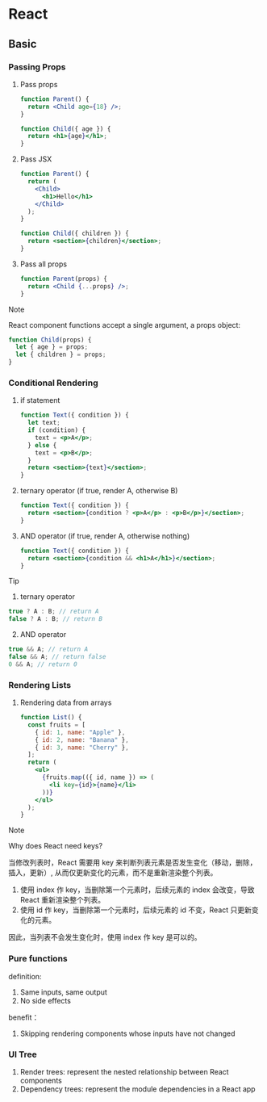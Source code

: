 # React

## Basic

### Passing Props

1. Pass props

   ```jsx
   function Parent() {
     return <Child age={18} />;
   }

   function Child({ age }) {
     return <h1>{age}</h1>;
   }
   ```

2. Pass JSX

   ```jsx
   function Parent() {
     return (
       <Child>
         <h1>Hello</h1>
       </Child>
     );
   }

   function Child({ children }) {
     return <section>{children}</section>;
   }
   ```

3. Pass all props

   ```jsx
   function Parent(props) {
     return <Child {...props} />;
   }
   ```

> [!NOTE]
> React component functions accept a single argument, a props object:
>
> ```jsx
> function Child(props) {
>   let { age } = props;
>   let { children } = props;
> }
> ```

### Conditional Rendering

1. if statement

   ```jsx
   function Text({ condition }) {
     let text;
     if (condition) {
       text = <p>A</p>;
     } else {
       text = <p>B</p>;
     }
     return <section>{text}</section>;
   }
   ```

2. ternary operator (if true, render A, otherwise B)

   ```jsx
   function Text({ condition }) {
     return <section>{condition ? <p>A</p> : <p>B</p>}</section>;
   }
   ```

3. AND operator (if true, render A, otherwise nothing)

   ```jsx
   function Text({ condition }) {
     return <section>{condition && <h1>A</h1>}</section>;
   }
   ```

> [!TIP]
>
> 1. ternary operator
>
> ```js
> true ? A : B; // return A
> false ? A : B; // return B
> ```
>
> 2. AND operator
>
> ```js
> true && A; // return A
> false && A; // return false
> 0 && A; // return 0
> ```

### Rendering Lists

1. Rendering data from arrays

   ```jsx
   function List() {
     const fruits = [
       { id: 1, name: "Apple" },
       { id: 2, name: "Banana" },
       { id: 3, name: "Cherry" },
     ];
     return (
       <ul>
         {fruits.map(({ id, name }) => (
           <li key={id}>{name}</li>
         ))}
       </ul>
     );
   }
   ```

> [!NOTE]
> Why does React need keys?
>
> 当修改列表时，React 需要用 key 来判断列表元素是否发生变化（移动，删除，插入，更新）,
> 从而仅更新变化的元素，而不是重新渲染整个列表。
>
> 1. 使用 index 作 key，当删除第一个元素时，后续元素的 index 会改变，导致 React 重新渲染整个列表。
> 2. 使用 id 作 key，当删除第一个元素时，后续元素的 id 不变，React 只更新变化的元素。
>
> 因此，当列表不会发生变化时，使用 index 作 key 是可以的。

### Pure functions

definition:

1. Same inputs, same output
2. No side effects

benefit：

1. Skipping rendering components whose inputs have not changed

### UI Tree

1. Render trees: represent the nested relationship between React components
2. Dependency trees: represent the module dependencies in a React app
